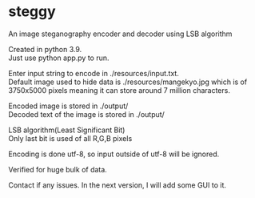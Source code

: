 # steggy
An image steganography encoder and decoder using LSB algorithm

Created in python 3.9.<br/>
Just use python app.py to run.

Enter input string to encode in ./resources/input.txt.<br/>
Default image used to hide data is ./resources/mangekyo.jpg which is of 3750x5000 pixels meaning it can store around 7 million characters.

Encoded image is stored in ./output/<br/>
Decoded text of the image is stored in ./output/

LSB algorithm(Least Significant Bit)<br/>
Only last bit is used of all R,G,B pixels

Encoding is done utf-8, so input outside of utf-8 will be ignored.

Verified for huge bulk of data.

Contact if any issues. In the next version, I will add some GUI to it.
